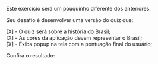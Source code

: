 Este exercício será um pouquinho diferente dos anteriores.

Seu desafio é desenvolver uma versão do quiz que:

[X] - O quiz será sobre a história do Brasil;<br>
[X] - As cores da aplicação devem representar o Brasil;<br>
[X] - Exiba popup na tela com a pontuação final do usuário;

Confira o resultado: 